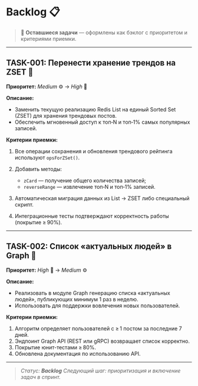 # Backlog 📋

> 📌 **Оставшиеся задачи** — оформлены как бэклог с приоритетом и критериями приемки.

---

## TASK-001: Перенести хранение трендов на ZSET 🔄

**Приоритет:** *Medium* ⚙️ → *High* 🚀

**Описание:**

* Заменить текущую реализацию Redis List на единый Sorted Set (ZSET) для хранения трендовых постов.
* Обеспечить мгновенный доступ к топ‑N и топ‑1% самых популярных записей.

**Критерии приемки:**

1. Все операции сохранения и обновления трендового рейтинга используют `opsForZSet()`.
2. Добавить методы:

    * `zCard` — получение общего количества записей;
    * `reverseRange` — извлечение топ‑N и топ‑1% записей.
3. Автоматическая миграция данных из List → ZSET либо специальный скрипт.
4. Интеграционные тесты подтверждают корректность работы (покрытие ≥ 90%).

---

## TASK-002: Список «актуальных людей» в Graph 👥

**Приоритет:** *High* 🚀 → *Medium* ⚙️

**Описание:**

* Реализовать в модуле Graph генерацию списка «актуальных людей», публикующих минимум 1 раз в неделю.
* Использовать для поддержки вовлечения новых пользователей.

**Критерии приемки:**

1. Алгоритм определяет пользователей с ≥ 1 постом за последние 7 дней.
2. Эндпоинт Graph API (REST или gRPC) возвращает список корректно.
3. Покрытие юнит-тестами ≥ 80%.
4. Обновлена документация по использованию API.

---

> *Статус: **Backlog***
> *Следующий шаг: приоритизация и включение задач в спринт.*
